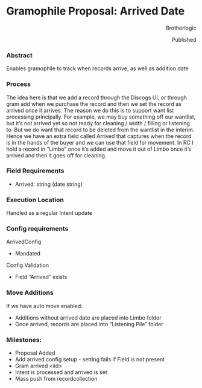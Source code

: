 <!-----

Yay, no errors, warnings, or alerts!

Conversion time: 0.339 seconds.


Using this Markdown file:

1. Paste this output into your source file.
2. See the notes and action items below regarding this conversion run.
3. Check the rendered output (headings, lists, code blocks, tables) for proper
   formatting and use a linkchecker before you publish this page.

Conversion notes:

* Docs to Markdown version 1.0β34
* Tue Aug 29 2023 21:09:47 GMT-0700 (PDT)
* Source doc: Gramophile Proposal: Arrived Date
----->



# Gramophile Proposal: Arrived Date

<p style="text-align: right">
Brotherlogic</p>


<p style="text-align: right">
</p>


<p style="text-align: right">
Published</p>



### Abstract

Enables gramophile to track when records arrive, as well as addition date


### Process

The idea here is that we add a record through the Discogs UI, or through gram add when we purchase the record and then we set the record as arrived once it arrives. The reason we do this is to support want list processing principally. For example, we may buy something off our wantlist, but it’s not arrived yet so not ready for cleaning / width / filling or listening to. But we do want that record to be deleted from the wantlist in the interim. Hence we have an extra field called Arrived that captures when the record is in the hands of the buyer and we can use that field for movement. In RC I hold a record in “Limbo” once it’s added and move it out of Limbo once it’s arrived and then it goes off for cleaning.


### Field Requirements



* Arrived: string (date string)


### Execution Location

Handled as a regular Intent update


### Config requirements

ArrivedConfig



* Mandated

Config Validation



* Field “Arrived” exists


### Move Additions

If we have auto move enabled:



* Additions without arrived date are placed into Limbo folder
* Once arrived, records are placed into “Listening Pile” folder


### Milestones:



* Proposal Added
* Add arrived config setup - setting fails if Field is not present
* Gram arrived &lt;iid>
* Intent is processed and arrived is set
* Mass push from recordcollection
